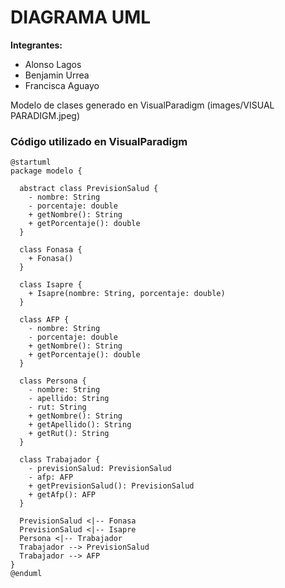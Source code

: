 # DIAGRAMA UML  

**Integrantes:**  
- Alonso Lagos  
- Benjamin Urrea  
- Francisca Aguayo  

Modelo de clases generado en VisualParadigm (images/VISUAL PARADIGM.jpeg)





### **Código utilizado en VisualParadigm**  
```plantuml
@startuml  
package modelo {  

  abstract class PrevisionSalud {  
    - nombre: String  
    - porcentaje: double  
    + getNombre(): String  
    + getPorcentaje(): double  
  }  

  class Fonasa {  
    + Fonasa()  
  }  

  class Isapre {  
    + Isapre(nombre: String, porcentaje: double)  
  }  

  class AFP {  
    - nombre: String  
    - porcentaje: double  
    + getNombre(): String  
    + getPorcentaje(): double  
  }  

  class Persona {  
    - nombre: String  
    - apellido: String  
    - rut: String  
    + getNombre(): String  
    + getApellido(): String  
    + getRut(): String  
  }  

  class Trabajador {  
    - previsionSalud: PrevisionSalud  
    - afp: AFP  
    + getPrevisionSalud(): PrevisionSalud  
    + getAfp(): AFP  
  }  

  PrevisionSalud <|-- Fonasa  
  PrevisionSalud <|-- Isapre  
  Persona <|-- Trabajador  
  Trabajador --> PrevisionSalud  
  Trabajador --> AFP  
}  
@enduml  
